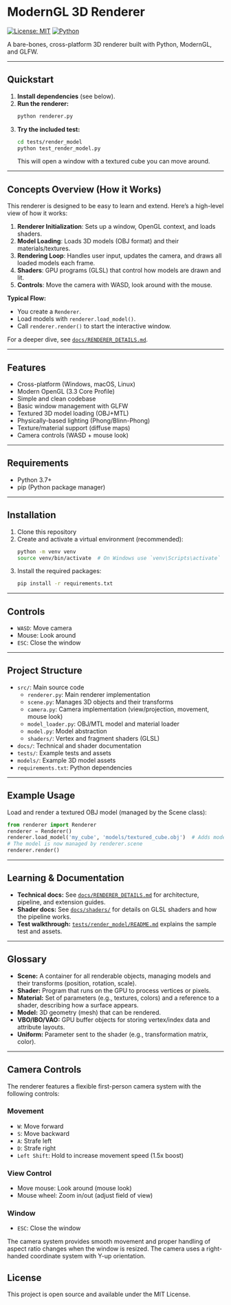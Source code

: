# ModernGL 3D Renderer

[![License: MIT](https://img.shields.io/badge/License-MIT-yellow.svg)](LICENSE)
[![Python](https://img.shields.io/badge/python-3.7%2B-blue.svg)](https://www.python.org/)

A bare-bones, cross-platform 3D renderer built with Python, ModernGL, and GLFW.

---

## Quickstart

1. **Install dependencies** (see below).
2. **Run the renderer:**
   ```bash
   python renderer.py
   ```
3. **Try the included test:**
   ```bash
   cd tests/render_model
   python test_render_model.py
   ```
   This will open a window with a textured cube you can move around.

---

## Concepts Overview (How it Works)

This renderer is designed to be easy to learn and extend. Here’s a high-level view of how it works:

1. **Renderer Initialization**: Sets up a window, OpenGL context, and loads shaders.
2. **Model Loading**: Loads 3D models (OBJ format) and their materials/textures.
3. **Rendering Loop**: Handles user input, updates the camera, and draws all loaded models each frame.
4. **Shaders**: GPU programs (GLSL) that control how models are drawn and lit.
5. **Controls**: Move the camera with WASD, look around with the mouse.

**Typical Flow:**
- You create a `Renderer`.
- Load models with `renderer.load_model()`.
- Call `renderer.render()` to start the interactive window.

For a deeper dive, see [`docs/RENDERER_DETAILS.md`](docs/RENDERER_DETAILS.md).

---

## Features

- Cross-platform (Windows, macOS, Linux)
- Modern OpenGL (3.3 Core Profile)
- Simple and clean codebase
- Basic window management with GLFW
- Textured 3D model loading (OBJ+MTL)
- Physically-based lighting (Phong/Blinn-Phong)
- Texture/material support (diffuse maps)
- Camera controls (WASD + mouse look)

---

## Requirements

- Python 3.7+
- pip (Python package manager)

---

## Installation

1. Clone this repository
2. Create and activate a virtual environment (recommended):
   ```bash
   python -m venv venv
   source venv/bin/activate  # On Windows use `venv\Scripts\activate`
   ```
3. Install the required packages:
   ```bash
   pip install -r requirements.txt
   ```

---

## Controls

- `WASD`: Move camera
- Mouse: Look around
- `ESC`: Close the window

---

## Project Structure

- `src/`: Main source code
  - `renderer.py`: Main renderer implementation
  - `scene.py`: Manages 3D objects and their transforms
  - `camera.py`: Camera implementation (view/projection, movement, mouse look)
  - `model_loader.py`: OBJ/MTL model and material loader
  - `model.py`: Model abstraction
  - `shaders/`: Vertex and fragment shaders (GLSL)
- `docs/`: Technical and shader documentation
- `tests/`: Example tests and assets
- `models/`: Example 3D model assets
- `requirements.txt`: Python dependencies

---

## Example Usage

Load and render a textured OBJ model (managed by the Scene class):
```python
from renderer import Renderer
renderer = Renderer()
renderer.load_model('my_cube', 'models/textured_cube.obj')  # Adds model to renderer.scene
# The model is now managed by renderer.scene
renderer.render()
```

---

## Learning & Documentation

- **Technical docs:** See [`docs/RENDERER_DETAILS.md`](docs/RENDERER_DETAILS.md) for architecture, pipeline, and extension guides.
- **Shader docs:** See [`docs/shaders/`](docs/shaders/) for details on GLSL shaders and how the pipeline works.
- **Test walkthrough:** [`tests/render_model/README.md`](tests/render_model/README.md) explains the sample test and assets.

---

## Glossary

- **Scene:** A container for all renderable objects, managing models and their transforms (position, rotation, scale).
- **Shader:** Program that runs on the GPU to process vertices or pixels.
- **Material:** Set of parameters (e.g., textures, colors) and a reference to a shader, describing how a surface appears.
- **Model:** 3D geometry (mesh) that can be rendered.
- **VBO/IBO/VAO:** GPU buffer objects for storing vertex/index data and attribute layouts.
- **Uniform:** Parameter sent to the shader (e.g., transformation matrix, color).

---

## Camera Controls

The renderer features a flexible first-person camera system with the following controls:

### Movement
- `W`: Move forward
- `S`: Move backward
- `A`: Strafe left
- `D`: Strafe right
- `Left Shift`: Hold to increase movement speed (1.5x boost)

### View Control
- Move mouse: Look around (mouse look)
- Mouse wheel: Zoom in/out (adjust field of view)

### Window
- `ESC`: Close the window

The camera system provides smooth movement and proper handling of aspect ratio changes when the window is resized. The camera uses a right-handed coordinate system with Y-up orientation.


## License

This project is open source and available under the MIT License.
